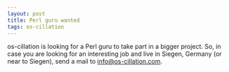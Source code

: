 ```yaml
---
layout: post
title: Perl guru wanted
tags: os-cillation
---
```


os-cillation is looking for a Perl guru to take part in a bigger project. So, in case you are looking for an interesting job and live in Siegen, Germany (or near to Siegen), send a mail to <a href="mailto:info@os-cillation.com">info@os-cillation.com</a>.
